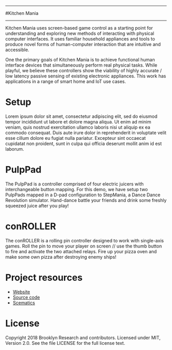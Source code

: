 ****
#Kitchen Mania
****
Kitchen Mania uses screen-based game control as a starting point for understanding and exploring new methods of interacting with physical computer interfaces. It uses familiar household appliances and tools to produce novel forms of human-computer interaction that are intuitive and accessible.

One the primary goals of Kitchen Mania is to achieve functional human interface devices that simultaneously perform real physical tasks. While playful, we believe these controllers show the viability of highly accurate / low latency passive sensing of existing electronic appliances. This work has applications in a range of smart home and IoT use cases.


Setup
=========
Lorem ipsum dolor sit amet, consectetur adipiscing elit, sed do eiusmod tempor incididunt ut labore et dolore magna aliqua. Ut enim ad minim veniam, quis nostrud exercitation ullamco laboris nisi ut aliquip ex ea commodo consequat. Duis aute irure dolor in reprehenderit in voluptate velit esse cillum dolore eu fugiat nulla pariatur. Excepteur sint occaecat cupidatat non proident, sunt in culpa qui officia deserunt mollit anim id est laborum.


PulpPad
=========
The PulpPad is a controller comprised of four electric juicers with interchangeable button mapping. For this demo, we have setup two PulpPads mapped in a D-pad configuration to StepMania, a Dance Dance Revolution simulator. Hand-dance battle your friends and drink some freshly squeezed juice after you play!


conROLLER
=========
The conROLLER is a rolling pin controller designed to work with single-axis games. Roll the pin to move your player on screen // use the thumb button to fire and activate the two attached relays. Fire up your pizza oven and make some own pizza after destroying enemy ships!


Project resources
=================
- [Website](http://www.brooklynresearch.org)
- [Source code](#)
- [Scematics](https://github.com/BKRLearning/NFOI/tree/master/Schematics)


License
=======
Copyright 2018 Brooklyn Research and contributors.
Licensed under MIT, Version 2.0. See the file LICENSE for the full license text.
